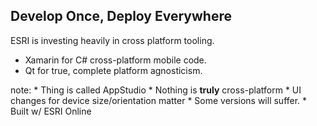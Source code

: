 ##  Develop Once, Deploy Everywhere

ESRI is investing heavily in cross platform tooling.

* Xamarin for C# cross-platform mobile code.
* Qt for true, complete platform agnosticism.

note:
    * Thing is called AppStudio
    * Nothing is **truly** cross-platform
    * UI changes for device size/orientation matter
    * Some versions will suffer.
    * Built w/ ESRI Online
